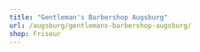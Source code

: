 ```yaml
---
title: "Gentleman's Barbershop Augsburg"
url: /augsburg/gentlemans-barbershop-augsburg/
shop: Friseur
---
```

